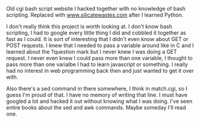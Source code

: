 Old cgi bash script website I hacked together with no knowledge of bash scripting.  Replaced with www.silicatewastes.com after I learned Python.

I don't really think this project is worth looking at.  I don't know bash scripting, I had to google every little thing I did and cobbled it together as fast as I could.  It is sort of interesting that I didn't even know about GET or POST requests.  I knew that I needed to pass a variable around like in C and I learned about the ?question mark but I never knew I was doing a GET request.  I never even knew I could pass more than one variable, I thought to pass more than one varialbe I had to learn javascript or something.  I really had no interest in web programming back then and just wanted to get it over with.

Also there's a sed command in there somewhere, I think in match.cgi, so I guess I'm proud of that.  I have no memory of writing that line.  I must have googled a lot and hacked it out without knowing what I was doing.  I've seen entire books about the sed and awk commands.  Maybe someday I'll read one.
